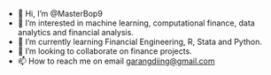 - 👋 Hi, I’m @MasterBop9
- 👀 I’m interested in machine learning, computational finance, data analytics and financial analysis.
- 🌱 I’m currently learning Financial Engineering, R, Stata and Python.
- 💞️ I’m looking to collaborate on finance projects.
- 📫 How to reach me on email garangdiing@gmail.com

<!---
MasterBop9/MasterBop9 is a ✨ special ✨ repository because its `README.md` (this file) appears on your GitHub profile.
You can click the Preview link to take a look at your changes.
--->
